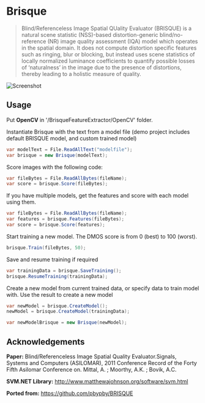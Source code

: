 # Brisque
> Blind/Referenceless Image Spatial QUality Evaluator (BRISQUE) is a natural scene statistic (NSS)-based distortion-generic blind/no-reference (NR) image quality assessment (IQA) model which operates in the spatial domain. It does not compute distortion specific features such as ringing, blur or blocking, but instead uses scene statistics of locally normalized luminance coefficients to quantify possible losses of ‘naturalness’ in the image due to the presence of distortions, thereby leading to a holistic measure of quality.

![Screenshot](http://mcsyko.github.io/Images/Brisque/screen.png)

## Usage ##

Put **OpenCV** in '/BrisqueFeatureExtractor/OpenCV' folder. 

Instantiate Brisque with the text from a model file (demo project includes default BRISQUE model, and custom trained model)

```C#
var modelText = File.ReadAllText("modelfile");
var brisque = new Brisque(modelText);
```

Score images with the following code:

```C#
var fileBytes = File.ReadAllBytes(fileName);
var score = brisque.Score(fileBytes);
```

If you have multiple models, get the features and score with each model using them.

```C#
var fileBytes = File.ReadAllBytes(fileName);
var features = brisque.Features(fileBytes);
var score = brisque.Score(features);
```

Start training a new model. The DMOS score is from 0 (best) to 100 (worst).

```C#
brisque.Train(fileBytes, 50);
```

Save and resume training if required

```C#
var trainingData = brisque.SaveTraining();
brisque.ResumeTraining(trainingData);
```

Create a new model from current trained data, or specify data to train model with.
Use the result to create a new model

```C#
var newModel = brisque.CreateModel();
newModel = brisque.CreateModel(trainingData);

var newModelBrisque = new Brisque(newModel);
```

## Acknowledgements ##
**Paper:**
Blind/Referenceless Image Spatial Quality Evaluator.Signals, Systems and Computers (ASILOMAR), 2011 Conference Record of the Forty Fifth Asilomar Conference on. Mittal, A. ; Moorthy, A.K. ; Bovik, A.C.

**SVM.NET Library:**
http://www.matthewajohnson.org/software/svm.html

**Ported from:**
https://github.com/pbypby/BRISQUE
